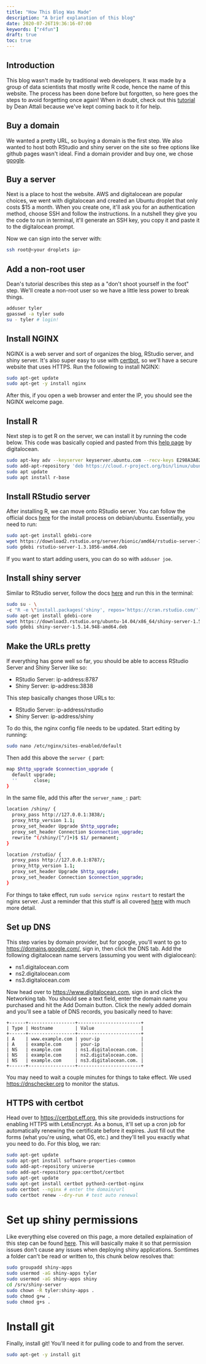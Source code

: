 ```yaml
---
title: "How This Blog Was Made"
description: "A brief explanation of this blog"
date: 2020-07-26T19:36:16-07:00
keywords: ["r4fun"]
draft: true
toc: true
---
```


## Introduction

This blog wasn't made by traditional web developers. It was made by a group of data scientists that mostly write R code, hence the name of this website. The process has been done before but forgotten, so here goes the steps to avoid forgetting once again! When in doubt, check out this [tutorial](https://deanattali.com/2015/05/09/setup-rstudio-shiny-server-digital-ocean/) by Dean Attali because we've kept coming back to it for help.

## Buy a domain

We wanted a pretty URL, so buying a domain is the first step. We also wanted to host both RStudio and shiny server on the site so free options like github pages wasn't ideal. Find a domain provider and buy one, we chose [google](https://domains.google).

## Buy a server

Next is a place to host the website. AWS and digitalocean are popular choices, we went with digitalocean and created an Ubuntu droplet that only costs $15 a month. When you create one, it'll ask you for an authentication method, choose SSH and follow the instructions. In a nutshell they give you the code to run in terminal, it'll generate an SSH key, you copy it and paste it to the digitalocean prompt.

Now we can sign into the server with:

```bash
ssh root@<your droplets ip>
```

## Add a non-root user

Dean's tutorial describes this step as a "don't shoot yourself in the foot" step. We'll create a non-root user so we have a little less power to break things.

```bash
adduser tyler
gpasswd -a tyler sudo
su - tyler # login!
```

## Install NGINX

NGINX is a web server and sort of organizes the blog, RStudio server, and shiny server. It's also super easy to use with [certbot](https://certbot.eff.org), so we'll have a secure website that uses HTTPS. Run the following to install NGINX:

```bash
sudo apt-get update
sudo apt-get -y install nginx
```

After this, if you open a web browser and enter the IP, you should see the NGINX welcome page.

## Install R

Next step is to get R on the server, we can install it by running the code below. This code was basically copied and pasted from this [help page](https://www.digitalocean.com/community/tutorials/how-to-install-r-on-ubuntu-18-04) by digitalocean.

```bash
sudo apt-key adv --keyserver keyserver.ubuntu.com --recv-keys E298A3A825C0D65DFD57CBB651716619E084DAB9
sudo add-apt-repository 'deb https://cloud.r-project.org/bin/linux/ubuntu bionic-cran40/'
sudo apt update
sudo apt install r-base
```

## Install RStudio server

After installing R, we can move onto RStudio server. You can follow the official docs [here](https://rstudio.com/products/rstudio/download-server/debian-ubuntu/) for the install process on debian/ubuntu. Essentially, you need to run:

```bash
sudo apt-get install gdebi-core
wget https://download2.rstudio.org/server/bionic/amd64/rstudio-server-1.3.1056-amd64.deb
sudo gdebi rstudio-server-1.3.1056-amd64.deb
```

If you want to start adding users, you can do so with `adduser joe`.

## Install shiny server

Similar to RStudio server, follow the docs [here](https://rstudio.com/products/shiny/download-server/ubuntu/) and run this in the terminal:

```bash
sudo su - \
-c "R -e \"install.packages('shiny', repos='https://cran.rstudio.com/')\""
sudo apt-get install gdebi-core
wget https://download3.rstudio.org/ubuntu-14.04/x86_64/shiny-server-1.5.14.948-amd64.deb
sudo gdebi shiny-server-1.5.14.948-amd64.deb
```

## Make the URLs pretty

If everything has gone well so far, you should be able to access RStudio Server and Shiny Server like so:
* RStudio Server: ip-address:8787
* Shiny Server: ip-address:3838

This step basically changes those URLs to:
* RStudio Server: ip-address/rstudio
* Shiny Server: ip-address/shiny

To do this, the nginx config file needs to be updated. Start editing by running:

```bash
sudo nano /etc/nginx/sites-enabled/default
```

Then add this above the `server {` part:

```bash
map $http_upgrade $connection_upgrade {
  default upgrade;
  ''      close;
}
```

In the same file, add this after the `server_name_:` part:

```bash
location /shiny/ {
  proxy_pass http://127.0.0.1:3838/;
  proxy_http_version 1.1;
  proxy_set_header Upgrade $http_upgrade;
  proxy_set_header Connection $connection_upgrade;
  rewrite ^(/shiny/[^/]+)$ $1/ permanent;
}

location /rstudio/ {
  proxy_pass http://127.0.0.1:8787/;
  proxy_http_version 1.1;
  proxy_set_header Upgrade $http_upgrade;
  proxy_set_header Connection $connection_upgrade;
}
```

For things to take effect, run `sudo service nginx restart` to restart the nginx server. Just a reminder that this stuff is all covered [here](https://deanattali.com/2015/05/09/setup-rstudio-shiny-server-digital-ocean/#reverse-proxy) with much more detail.

## Set up DNS

This step varies by domain provider, but for google, you'll want to go to https://domains.google.com/, sign in, then click the DNS tab. Add the following digitalocean name servers (assuming you went with digialocean):

* ns1.digitalocean.com
* ns2.digitalocean.com
* ns3.digitalocean.com

Now head over to https://www.digitalocean.com, sign in and click the Networking tab. You should see a text field, enter the domain name you purchased and hit the Add Domain button. Click the newly added domain and you'll see a table of DNS records, you basically need to have:

```
+------+-----------------+-----------------------+
| Type | Hostname        | Value                 |
+------+-----------------+-----------------------+
| A    | www.example.com | your-ip               |
| A    | example.com     | your-ip               |
| NS   | example.com     | ns1.digitalocean.com. |
| NS   | example.com     | ns2.digitalocean.com. |
| NS   | example.com     | ns3.digitalocean.com. |
+------+-----------------+-----------------------+
```

You may need to wait a couple minutes for things to take effect. We used https://dnschecker.org to monitor the status.

## HTTPS with certbot

Head over to https://certbot.eff.org, this site provideds instructions for enabling HTTPS with LetsEncrypt. As a bonus, it'll set up a cron job for automatically renewing the certificate before it expires. Just fill out the forms (what you're using, what OS, etc.) and they'll tell you exactly what you need to do. For this blog, we ran:

```bash
sudo apt-get update
sudo apt-get install software-properties-common
sudo add-apt-repository universe
sudo add-apt-repository ppa:certbot/certbot
sudo apt-get update
sudo apt-get install certbot python3-certbot-nginx
sudo certbot --nginx # enter the domain/url
sudo certbot renew --dry-run # test auto renewal
```

# Set up shiny permissions

Like everything else covered on this page, a more detailed explaination of this step can be found [here](https://deanattali.com/2015/05/09/setup-rstudio-shiny-server-digital-ocean/#shiny-user-perms). This will basically make it so that permission issues don't cause any issues when deploying shiny applications. Somtimes a folder can't be read or written to, this chunk below resolves that:

```bash
sudo groupadd shiny-apps
sudo usermod -aG shiny-apps tyler
sudo usermod -aG shiny-apps shiny
cd /srv/shiny-server
sudo chown -R tyler:shiny-apps .
sudo chmod g+w .
sudo chmod g+s .
```

# Install git

Finally, install git! You'll need it for pulling code to and from the server.

```bash
sudo apt-get -y install git
```
